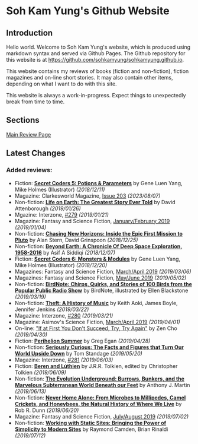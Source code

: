 # Soh Kam Yung's Github Website

## Introduction

Hello world. Welcome to Soh Kam Yung's website, which is produced using markdown syntax and served via Github Pages. The Github repository for this website is at <https://github.com/sohkamyung/sohkamyung.github.io>.

This website contains my reviews of books (fiction and non-fiction), fiction magazines and on-line short stories. It may also contain other items, depending on what I want to do with this site.

This website is always a work-in-progress. Expect things to unexpectedly break from time to time.

## Sections

[Main Review Page](reviews/README.md)

## Latest Changes

### Added reviews:
- Fiction: [**Secret Coders 5: Potions & Parameters**](reviews/fiction/2018/20181211-SecretCodersPotionsParameters.md) by Gene Luen Yang, Mike Holmes (Illustrator) *(2018/12/11)*
- Magazine: Clarkesworld Magazine, [Issue 203](reviews/magazines/Clarkesworld/20230807-Clarkesworld203.md) *(2023/08/07)*
- Non-fiction: [**Life on Earth: The Greatest Story Ever Told**](reviews/nonfiction/2019/20190126-LifeOnEarth.md) by David Attenborough *(2019/01/26)*
- Mgazine: Interzone, [#279](reviews/magazines/Interzone/20190121-Interzone279.md) *(2019/01/21)*
- Magazine: Fantasy and Science Fiction, [January/February 2019](reviews/magazines/FantasyAndScienceFiction/20190104-FSF201901.md) *(2019/01/04)*
- Non-fiction: [**Chasing New Horizons: Inside the Epic First Mission to Pluto**](reviews/nonfiction/2018/20181225-ChasingNewHorizons.md) by Alan Stern, David Grinspoon *(2018/12/25)*
- Non-fiction: [**Beyond Earth: A Chronicle Of Deep Space Exploration, 1958-2016**](reviews/nonfiction/2018/20181207-BeyondEarth.md) by Asif A Siddiqi *(2018/12/07)*
- Fiction: [**Secret Coders 6: Monsters & Modules**](reviews/fiction/2018/20181220-SecretCodersMonstersModules.md) by Gene Luen Yang, Mike Holmes (Illustrator) *(2018/12/20)*
- Magazines: Fantasy and Science Fiction, [March/April 2019](reviews/magazines/FantasyAndScienceFiction/20190306-FSF201903.md) *(2019/03/06)*
- Magazines: Fantasy and Science Fiction, [May/June 2019](reviews/magazines/FantasyAndScienceFiction/20190502-FSF201905.md) *(2019/05/02)*
- Non-fiction: [**BirdNote: Chirps, Quirks, and Stories of 100 Birds from the Popular Public Radio Show**](reviews/nonfiction/2019/20190319-BirdNote.md) by BirdNote, illustrated by Ellen Blackstone *(2019/03/19)*
- Non-fiction: [**Theft: A History of Music**](reviews/nonfiction/2019/20190322-TheftAHistoryMusic.md) by Keith Aoki, James Boyle, Jennifer Jenkins *(2019/03/22)*
- Magazine: Interzone, [#280](reviews/magazines/Interzone/20190321-Interzone280.md) *(2019/03/21)*
- Magazine: Asimov's Science Fiction, [March/April 2019](reviews/magazines/AsimovsScienceFiction/20190401-Asimovs201903.md) *(2019/04/01)*
- On-line: ["If at First You Don't Succeed, Try, Try Again"](reviews/online/2019/20190430-IfAtFirstYouDontSucceed.md) by Zen Cho *(2019/04/30)*
- Fiction: [**Perihelion Summer**](reviews/fiction/2019/20190428-PerihelionSummer.md) by Greg Egan *(2019/04/28)*
- Non-fiction: [**Seriously Curious: The Facts and Figures that Turn Our World Upside Down**](reviews/nonfiction/2019/20190520-SeriouslyCurious.md) by Tom Standage *(2019/05/20)*
- Magazine: Interzone, [#281](reviews/magazines/Interzone/20190603-Interzone281.md) *(2019/06/03)*
- Fiction: [**Beren and Lúthien**](reviews/fiction/2019/20190609-BerenLuthien.md) by J.R.R. Tolkien, edited by Christopher Tolkien *(2019/06/09)*
- Non-fiction: [**The Evolution Underground: Burrows, Bunkers, and the Marvelous Subterranean World Beneath our Feet**](reviews/nonfiction/2019/20190613-EvolutionUnderground.md) by Anthony J. Martin *(2019/06/13)*
- Non-fiction: [**Never Home Alone: From Microbes to Millipedes, Camel Crickets, and Honeybees, the Natural History of Where We Live**](reviews/nonfiction/2019/20190620-NeverHomeAlone.md) by Rob R. Dunn *(2019/06/20)*
- Magazine: Fantasy and Science Fiction, [July/August 2019](reviews/magazines/FantasyAndScienceFiction/20190702-FSF201907.md) *(2019/07/02)*
- Non-fiction: [**Working with Static Sites: Bringing the Power of Simplicity to Modern Sites**](reviews/nonfiction/2019/20190712-WorkingStaticSites.md) by Raymond Camden, Brian Rinaldi *(2019/07/12)*
